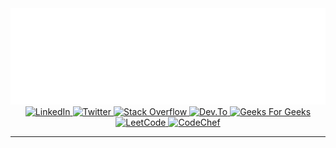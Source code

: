 <div id="header" align="center">
  <img src="https://github.com/prathameshdk02/prathameshdk02/blob/main/readme-header.svg">
</div>

<div class="badges" align="center">
  
  <a href="https://www.linkedin.com/in/prathamesh-kadve-9948ba232/" >
    <img alt="LinkedIn" src="https://img.shields.io/badge/LinkedIn-%230073b0?style=flat&logo=linkedin&logoColor=white" height="25px">
  </a>

  <a href="https://twitter.com/prathameshdk02/" >
    <img alt="Twitter" src="https://img.shields.io/badge/Twitter-%231a8cd8?style=flat&logo=twitter&logoColor=white" height="25px">
  </a>

  <a href="https://stackoverflow.com/users/21097030/prathamesh-kadve" >
    <img alt="Stack Overflow" src="https://img.shields.io/badge/Stack_Overflow-%232d2d2d?style=flat&logo=stackoverflow" height="25px">
  </a>

  <a href="https://dev.to/prathameshdk02" >
    <img alt="Dev.To" src="https://img.shields.io/badge/_Dev.To_-%23000000?style=flat&logo=devdotto" height="25px">
  </a>
  
  <a href="https://auth.geeksforgeeks.org/user/prathameshdk02" >
    <img alt="Geeks For Geeks" src="https://img.shields.io/badge/Geeks For Geeks-%232f8d46?style=flat&logo=geeksforgeeks&logoColor=white" height="25px">
  </a>
  
  <a href="https://leetcode.com/prathameshdk02/" >
    <img alt="LeetCode" src="https://img.shields.io/badge/LeetCode-%231a1a1a?style=flat&logo=leetcode" height="25px">
  </a>
  
  <a href="https://www.codechef.com/users/prathameshdk02" >
    <img alt="CodeChef" src="https://img.shields.io/badge/CodeChef-%232d2d2d?style=flat&logo=codechef" height="25px">
  </a>
  
</div>

<hr />

<!-- <div id="header" align="left">
  <img src="https://github.com/prathameshdk02/prathameshdk02/blob/main/readme-aboutMe.svg">
</div> -->
